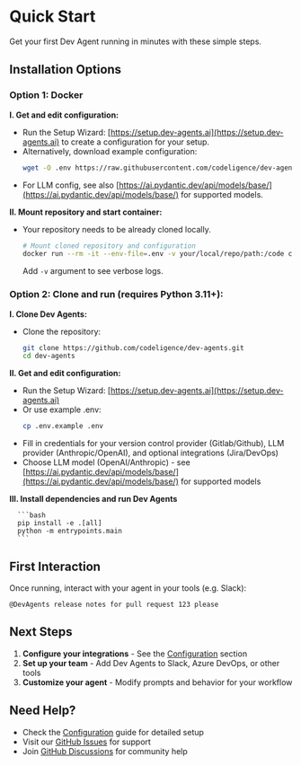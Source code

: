 # Quick Start

Get your first Dev Agent running in minutes with these simple steps.

## Installation Options

### Option 1: **Docker**

   **I. Get and edit configuration:**
   * Run the Setup Wizard: [https://setup.dev-agents.ai](https://setup.dev-agents.ai) to create a configuration for your setup.
   * Alternatively, download example configuration:
     ```bash
     wget -O .env https://raw.githubusercontent.com/codeligence/dev-agents/refs/heads/main/.env.example
     ```
   * For LLM config, see also [https://ai.pydantic.dev/api/models/base/](https://ai.pydantic.dev/api/models/base/) for supported models.

   **II. Mount repository and start container:**
   * Your repository needs to be already cloned locally.
     ```bash
     # Mount cloned repository and configuration
     docker run --rm -it --env-file=.env -v your/local/repo/path:/code codeligence/dev-agents
     ```
     
     Add `-v` argument to see verbose logs.

### Option 2: **Clone and run** (requires Python 3.11+):

   **I. Clone Dev Agents:**
   * Clone the repository:
      ```bash
      git clone https://github.com/codeligence/dev-agents.git
      cd dev-agents
      ```

   **II. Get and edit configuration:**
   * Run the Setup Wizard: [https://setup.dev-agents.ai](https://setup.dev-agents.ai)
   * Or use example .env:
      ```bash
      cp .env.example .env
      ```
   * Fill in credentials for your version control provider (Gitlab/Github), LLM provider (Anthropic/OpenAI), and optional integrations (Jira/DevOps)
   * Choose LLM model (OpenAI/Anthropic) - see [https://ai.pydantic.dev/api/models/base/](https://ai.pydantic.dev/api/models/base/) for supported models

   **III. Install dependencies and run Dev Agents**

      ```bash
      pip install -e .[all]     
      python -m entrypoints.main
      ```

## First Interaction

Once running, interact with your agent in your tools (e.g. Slack):

`@DevAgents release notes for pull request 123 please`

## Next Steps

1. **Configure your integrations** - See the [Configuration](configuration/environment-variables.md) section
2. **Set up your team** - Add Dev Agents to Slack, Azure DevOps, or other tools
3. **Customize your agent** - Modify prompts and behavior for your workflow

## Need Help?

- Check the [Configuration](configuration/environment-variables.md) guide for detailed setup
- Visit our [GitHub Issues](https://github.com/codeligence/dev-agents/issues) for support
- Join [GitHub Discussions](https://github.com/codeligence/dev-agents/discussions) for community help